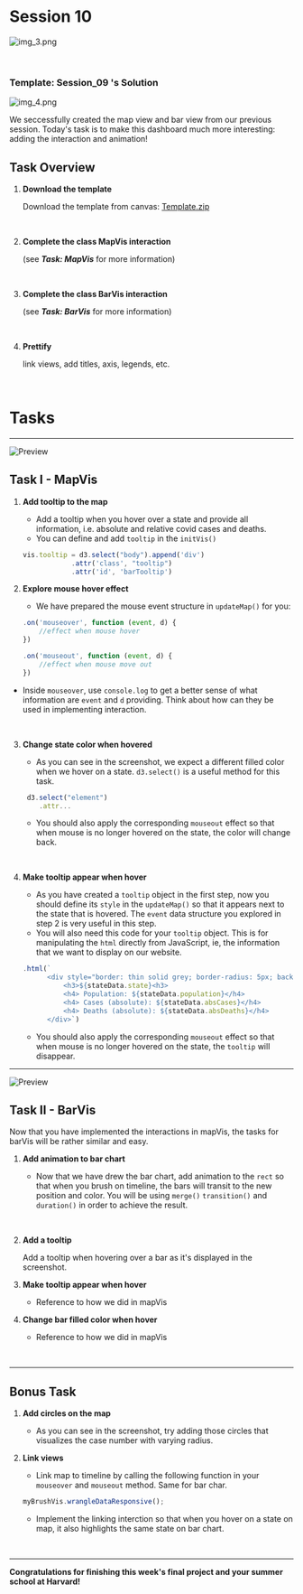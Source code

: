 
# Session 10

![img_3.png](img/img_3.png)

&nbsp;
### Template: Session_09 's Solution

![img_4.png](img/img_4.png)

We seccessfully created the map view and bar view from our previous session. Today's task is to make this dashboard much more interesting: adding the interaction and animation! 


## Task Overview

1. **Download the template**

	Download the template from canvas: [Template.zip](https://canvas.harvard.edu/courses/119923/files/17738087/download?download_frd=1)
	
	&nbsp;


2. **Complete the class MapVis interaction**

    (see ***Task: MapVis*** for more information)
    
    &nbsp;

3. **Complete the class BarVis interaction**

    (see ***Task: BarVis*** for more information)
    
    &nbsp;

5. **Prettify**

    link views, add titles, axis, legends, etc.
    
    &nbsp; 

# Tasks 

----

![Preview](img/md/cs171_w8_hw_map.png?raw=true "D3 Projections")	

## Task I -  MapVis

1. **Add tooltip to the map**
    * Add a tooltip when you hover over a state and provide all
      information, i.e. absolute and relative covid cases and deaths.
    * You can define and add `tooltip` in the `initVis()`

   ```javascript
   vis.tooltip = d3.select("body").append('div')
               .attr('class', "tooltip")
               .attr('id', 'barTooltip')
   ```
2. **Explore mouse hover effect**

   * We have prepared the mouse event structure in `updateMap()` for you:
   ```javascript
   .on('mouseover', function (event, d) {
       //effect when mouse hover
   })
   
   .on('mouseout', function (event, d) {
       //effect when mouse move out
   })
   ```
  * Inside `mouseover`, use `console.log` to get a better sense of what information are `event` and `d` providing. Think about how can they be used in implementing interaction.

&nbsp;

3. **Change state color when hovered**

   * As you can see in the screenshot, we expect a different filled color when we hover on a state. `d3.select()` is a useful method for this task. 

   ```javascript
    d3.select("element")
       .attr...
   ```
   * You should also apply the corresponding `mouseout` effect so that when mouse is no longer hovered on the state,
     the color will change back.

   &nbsp;
   
4. **Make tooltip appear when hover**

   * As you have created a `tooltip` object in the first step, now you should define its `style` in the `updateMap()` 
   so that it appears next to the state that is hovered. The `event` data structure you explored in step 2 is very useful in this step.
   * You will also need this code for your `tooltip` object. This is for manipulating the `html` directly from JavaScript, ie, the information that we want to display on our website.
   ```javascript
   .html(`
         <div style="border: thin solid grey; border-radius: 5px; background: lightgrey; padding: 20px">
             <h3>${stateData.state}<h3>
             <h4> Population: ${stateData.population}</h4>
             <h4> Cases (absolute): ${stateData.absCases}</h4>
             <h4> Deaths (absolute): ${stateData.absDeaths}</h4>
         </div>`)
   ```
   * You should also apply the corresponding `mouseout` effect so that when mouse is no longer hovered on the state,
   the `tooltip` will disappear.


----



![Preview](img/md/cs171_w8_hw_bars.png?raw=true "D3 Projections")

## Task II -  BarVis

Now that you have implemented the interactions in mapVis, the tasks for barVis will be rather similar and easy.

1. **Add animation to bar chart**

    * Now that we have drew the bar chart, add animation to the `rect` so that when you brush on timeline, the bars will transit to the new position and color.
      You will be using `merge()` `transition()` and `duration()` in order to achieve the result.

   &nbsp;

2. **Add a tooltip**

    Add a tooltip when hovering over a bar as it's displayed in the screenshot. 
3. **Make tooltip appear when hover**
   * Reference to how we did in mapVis
4. **Change bar filled color when hover**
   * Reference to how we did in mapVis

&nbsp;

---



## Bonus Task

1. **Add circles on the map**

   * As you can see in the screenshot, try adding those circles that visualizes the case number with varying radius.

2. **Link views**
   * Link map to timeline by calling the following function in your `mouseover` and `mouseout` method. Same for bar char.
   ```javascript
   myBrushVis.wrangleDataResponsive();
   ```
   * Implement the linking interction so that when you hover on a state on map, it also highlights the same state on bar chart.



&nbsp;

---

**Congratulations for finishing this week's final project and your summer school at Harvard!**
